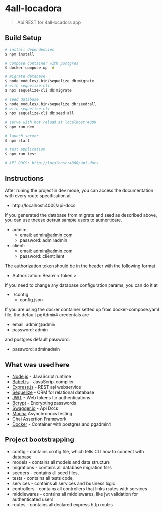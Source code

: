
# 4all-locadora
> Api REST for 4all-locadora app

## Build Setup

``` bash
# install dependencies
$ npm install

# compose container with postgres
$ docker-compose up -d

# migrate database
$ node_modules/.bin/sequelize db:migrate
# with sequelize-cli
$ npx sequelize-cli db:migrate

# seed database
$ node_modules/.bin/sequelize db:seed:all
# with sequelize-cli
$ npx sequelize-cli db:seed:all

# serve with hot reload at localhost:4000
$ npm run dev

# launch server
$ npm start

# test application
$ npm run test

# API DOCS: http://localhost:4000/api-docs
```

## Instructions
After runing the project in dev mode, you can access the documentation with every route specification at
  - http://localhost:4000/api-docs

If you generated the database from migrate and seed as described above, you can use theese default sample users to authenticate.
  - admin:
    - email: admin@admin.com
    - password: adminadmin
  - client:
    - email: admin@admin.com
    - password: clientclient

The authorization token should be in the header with the following format
  - Authorization: Bearer < token >

If you need to change any database configuration params, you can do it at
  - ./config
    - config.json

If you are using the docker container setted up from docker-compose.yaml file, the default pgAdmin4 credentals are
  - email: admin@admin
  - password: admin

and postgres default password:
  - password: adminadmin

## What was used here
- [Node.js](https://nodejs.org/api/) - JavaScript runtime
- [Babel.js](https://babeljs.io) -  JavaScript compiler
- [Express.js](http://expressjs.com/pt-br/api.html) - REST api webservice 
- [Sequelize](https://sequelize.org/) - ORM for relational database
- [JWT](https://jwt.io/) - Web tokens for authentications
- [Bcrypt](https://www.npmjs.com/package/bcrypt) - Encrypting passwords
- [Swagger.io](https://swagger.io/docs/specification/about/) - Api Docs
- [Mocha](https://mochajs.org) Asynchronous testing
- [Chai](https://www.chaijs.com/) Assertion Framework
- [Docker](https://www.docker.com/) - Container with postgres and pgadmin4


## Project bootstrapping

- config - contains config file, which tells CLI how to connect with database
- models - contains all models and data structure
- migrations - contains all database migration files
- seeders - contains all seed files,
- tests - contains all tests code,
- services - contains all services and business logic
- controllers - contains all controllers that links routes with services
- middlewares - contains all middlewares, like jwt validation for authenticated users
- routes - contains all declared express http routes